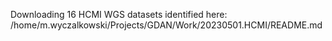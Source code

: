 Downloading 16 HCMI WGS datasets identified here:
/home/m.wyczalkowski/Projects/GDAN/Work/20230501.HCMI/README.md


